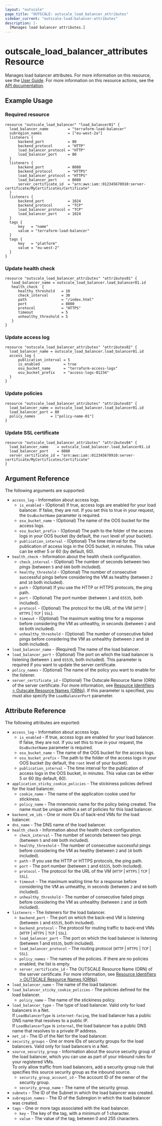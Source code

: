 ```yaml
---
layout: "outscale"
page_title: "OUTSCALE: outscale_load_balancer_attributes"
sidebar_current: "outscale-load-balancer-attributes"
description: |-
  [Manages load balancer attributes.]
---
```


# outscale_load_balancer_attributes Resource

Manages load balancer attributes.
For more information on this resource, see the [User Guide](https://docs.outscale.com/en/userguide/About-Load-Balancers.html).
For more information on this resource actions, see the [API documentation](https://docs.outscale.com/api#updateloadbalancer).

## Example Usage

### Required resource

```hcl
resource "outscale_load_balancer" "load_balancer01" {
  load_balancer_name         = "terraform-load-balancer"
  subregion_names            = ["eu-west-2a"]
  listeners {
      backend_port           = 80
      backend_protocol       = "HTTP"
      load_balancer_protocol = "HTTP"
      load_balancer_port     = 80
  }
  listeners {
      backend_port           = 8080
      backend_protocol       = "HTTPS"
      load_balancer_protocol = "HTTPS"
      load_balancer_port     = 8080
      server_certificate_id  = "arn:aws:iam::012345678910:server-certificate/MyCertificates/Certificate"
  }
  listeners {
      backend_port           = 1024
      backend_protocol       = "TCP"
      load_balancer_protocol = "TCP"
      load_balancer_port     = 1024
  }
  tags {
      key   = "name"
      value = "terraform-load-balancer"
  }
  tags {
      key   = "platform"
      value = "eu-west-2"
  }
}
```

### Update health check

```hcl
resource "outscale_load_balancer_attributes" "attributes01" {
   load_balancer_name = outscale_load_balancer.load_balancer01.id
   health_check  {
      healthy_threshold   = 10
      check_interval      = 30
      path                = "/index.html"
      port                = 8080
      protocol            = "HTTPS"
      timeout             = 5
      unhealthy_threshold = 5
   }
}
```

### Update access log

```hcl
resource "outscale_load_balancer_attributes" "attributes02" {
  load_balancer_name = outscale_load_balancer.load_balancer01.id
  access_log {
      publication_interval = 5
      is_enabled           = true
      osu_bucket_name      = "terraform-access-logs"
      osu_bucket_prefix    = "access-logs-01234"
  }
}
```

### Update policies

```hcl
resource "outscale_load_balancer_attributes" "attributes03" {
  load_balancer_name = outscale_load_balancer.load_balancer01.id
  load_balancer_port = 80
  policy_names       = ["policy-name-01"]
}
```

### Update SSL certificate

```hcl
resource "outscale_load_balancer_attributes" "attributes04" {
  load_balancer_name    = outscale_load_balancer.load_balancer01.id
  load_balancer_port    = 8080
  server_certificate_id = "arn:aws:iam::012345678910:server-certificate/MyCertificates/Certificate"
}
```

## Argument Reference

The following arguments are supported:

* `access_log` - Information about access logs.
    * `is_enabled` - (Optional) If true, access logs are enabled for your load balancer. If false, they are not. If you set this to true in your request, the `OsuBucketName` parameter is required.
    * `osu_bucket_name` - (Optional) The name of the OOS bucket for the access logs.
    * `osu_bucket_prefix` - (Optional) The path to the folder of the access logs in your OOS bucket (by default, the `root` level of your bucket).
    * `publication_interval` - (Optional) The time interval for the publication of access logs in the OOS bucket, in minutes. This value can be either 5 or 60 (by default, 60).
* `health_check` - Information about the health check configuration.
    * `check_interval` - (Optional) The number of seconds between two pings (between `5` and `600` both included).
    * `healthy_threshold` - (Optional) The number of consecutive successful pings before considering the VM as healthy (between `2` and `10` both included).
    * `path` - (Optional) If you use the HTTP or HTTPS protocols, the ping path.
    * `port` - (Optional) The port number (between `1` and `65535`, both included).
    * `protocol` - (Optional) The protocol for the URL of the VM (`HTTP` \| `HTTPS` \| `TCP` \| `SSL`).
    * `timeout` - (Optional) The maximum waiting time for a response before considering the VM as unhealthy, in seconds (between `2` and `60` both included).
    * `unhealthy_threshold` - (Optional) The number of consecutive failed pings before considering the VM as unhealthy (between `2` and `10` both included).
* `load_balancer_name` - (Required) The name of the load balancer.
* `load_balancer_port` - (Optional) The port on which the load balancer is listening (between `1` and `65535`, both included). This parameter is required if you want to update the server certificate.
* `policy_names` - (Optional) The name of the policy you want to enable for the listener.
* `server_certificate_id` - (Optional) The Outscale Resource Name (ORN) of the server certificate. For more information, see [Resource Identifiers > Outscale Resource Names (ORNs)](https://wiki.outscale.net/display/EN/Resource+Identifiers#ResourceIdentifiers-ORNFormat). If this parameter is specified, you must also specify the `LoadBalancerPort` parameter.

## Attribute Reference

The following attributes are exported:

* `access_log` - Information about access logs.
    * `is_enabled` - If true, access logs are enabled for your load balancer. If false, they are not. If you set this to true in your request, the `OsuBucketName` parameter is required.
    * `osu_bucket_name` - The name of the OOS bucket for the access logs.
    * `osu_bucket_prefix` - The path to the folder of the access logs in your OOS bucket (by default, the `root` level of your bucket).
    * `publication_interval` - The time interval for the publication of access logs in the OOS bucket, in minutes. This value can be either 5 or 60 (by default, 60).
* `application_sticky_cookie_policies` - The stickiness policies defined for the load balancer.
    * `cookie_name` - The name of the application cookie used for stickiness.
    * `policy_name` - The mnemonic name for the policy being created. The name must be unique within a set of policies for this load balancer.
* `backend_vm_ids` - One or more IDs of back-end VMs for the load balancer.
* `dns_name` - The DNS name of the load balancer.
* `health_check` - Information about the health check configuration.
    * `check_interval` - The number of seconds between two pings (between `5` and `600` both included).
    * `healthy_threshold` - The number of consecutive successful pings before considering the VM as healthy (between `2` and `10` both included).
    * `path` - If you use the HTTP or HTTPS protocols, the ping path.
    * `port` - The port number (between `1` and `65535`, both included).
    * `protocol` - The protocol for the URL of the VM (`HTTP` \| `HTTPS` \| `TCP` \| `SSL`).
    * `timeout` - The maximum waiting time for a response before considering the VM as unhealthy, in seconds (between `2` and `60` both included).
    * `unhealthy_threshold` - The number of consecutive failed pings before considering the VM as unhealthy (between `2` and `10` both included).
* `listeners` - The listeners for the load balancer.
    * `backend_port` - The port on which the back-end VM is listening (between `1` and `65535`, both included).
    * `backend_protocol` - The protocol for routing traffic to back-end VMs (`HTTP` \| `HTTPS` \| `TCP` \| `SSL`).
    * `load_balancer_port` - The port on which the load balancer is listening (between 1 and `65535`, both included).
    * `load_balancer_protocol` - The routing protocol (`HTTP` \| `HTTPS` \| `TCP` \| `SSL`).
    * `policy_names` - The names of the policies. If there are no policies enabled, the list is empty.
    * `server_certificate_id` - The OUTSCALE Resource Name (ORN) of the server certificate. For more information, see [Resource Identifiers > OUTSCALE Resource Names (ORNs)](https://wiki.outscale.net/display/EN/Resource+Identifiers#ResourceIdentifiers-ORNFormat).
* `load_balancer_name` - The name of the load balancer.
* `load_balancer_sticky_cookie_policies` - The policies defined for the load balancer.
    * `policy_name` - The name of the stickiness policy.
* `load_balancer_type` - The type of load balancer. Valid only for load balancers in a Net.<br />
If `LoadBalancerType` is `internet-facing`, the load balancer has a public DNS name that resolves to a public IP.<br />
If `LoadBalancerType` is `internal`, the load balancer has a public DNS name that resolves to a private IP address.
* `net_id` - The ID of the Net for the load balancer.
* `security_groups` - One or more IDs of security groups for the load balancers. Valid only for load balancers in a Net.
* `source_security_group` - Information about the source security group of the load balancer, which you can use as part of your inbound rules for your registered VMs.<br />
To only allow traffic from load balancers, add a security group rule that specifies this source security group as the inbound source.
    * `security_group_account_id` - The account ID of the owner of the security group.
    * `security_group_name` - The name of the security group.
* `subnets` - The ID of the Subnet in which the load balancer was created.
* `subregion_names` - The ID of the Subregion in which the load balancer was created.
* `tags` - One or more tags associated with the load balancer.
    * `key` - The key of the tag, with a minimum of 1 character.
    * `value` - The value of the tag, between 0 and 255 characters.

